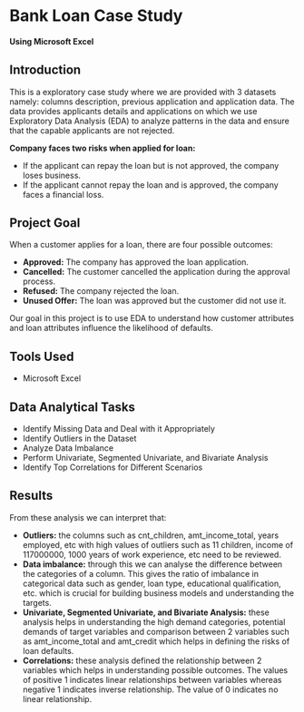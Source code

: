 # Bank Loan Case Study
#### Using Microsoft Excel

## Introduction
This is a exploratory case study where we are provided with 3 datasets namely: columns description, previous application and application data. The data provides applicants details and applications on which we use Exploratory Data Analysis (EDA) to analyze patterns in the data and ensure that the capable applicants are not rejected.

**Company faces two risks when applied for loan:**
- If the applicant can repay the loan but is not approved, the company loses business.
- If the applicant cannot repay the loan and is approved, the company faces a financial loss.

## Project Goal
When a customer applies for a loan, there are four possible outcomes:
- **Approved:** The company has approved the loan application.
- **Cancelled:** The customer cancelled the application during the approval process.
- **Refused:** The company rejected the loan.
- **Unused Offer:** The loan was approved but the customer did not use it.

Our goal in this project is to use EDA to understand how customer attributes and loan attributes influence the likelihood of defaults.

## Tools Used
- Microsoft Excel

## Data Analytical Tasks
- Identify Missing Data and Deal with it Appropriately
- Identify Outliers in the Dataset
- Analyze Data Imbalance
- Perform Univariate, Segmented Univariate, and Bivariate Analysis
- Identify Top Correlations for Different Scenarios

## Results
From these analysis we can interpret that:
- **Outliers:** the columns such as cnt_children, amt_income_total, years employed, etc with high values of outliers such as 11 children, income of 117000000, 1000 years of work experience, etc need to be reviewed.
- **Data imbalance:** through this we can analyse the difference between the categories of a column. This gives the ratio of imbalance in categorical data such as gender, loan type, educational qualification, etc. which is crucial for building business models and understanding the targets.
- **Univariate, Segmented Univariate, and Bivariate Analysis:** these analysis helps in understanding the high demand categories, potential demands of target variables and comparison between 2 variables such as amt_income_total and amt_credit which helps in defining the risks of loan defaults.
- **Correlations:** these analysis defined the relationship between 2 variables which helps in understanding possible outcomes. The values of positive 1 indicates linear relationships between variables whereas negative 1 indicates inverse relationship. The value of 0 indicates no linear relationship.
